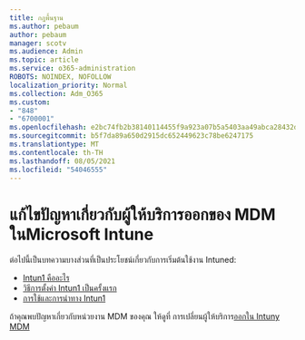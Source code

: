 ```yaml
---
title: กฎพื้นฐาน
ms.author: pebaum
author: pebaum
manager: scotv
ms.audience: Admin
ms.topic: article
ms.service: o365-administration
ROBOTS: NOINDEX, NOFOLLOW
localization_priority: Normal
ms.collection: Adm_O365
ms.custom:
- "848"
- "6700001"
ms.openlocfilehash: e2bc74fb2b38140114455f9a923a07b5a5403aa49abca28432dd617db965b294
ms.sourcegitcommit: b5f7da89a650d2915dc652449623c78be6247175
ms.translationtype: MT
ms.contentlocale: th-TH
ms.lasthandoff: 08/05/2021
ms.locfileid: "54046555"
---
```

# <a name="troubleshoot-issues-with-mdm-authority-in-microsoft-intune"></a>แก้ไขปัญหาเกี่ยวกับผู้ให้บริการออกของ MDM ในMicrosoft Intune

ต่อไปนี้เป็นบทความบางส่วนที่เป็นประโยชน์เกี่ยวกับการเริ่มต้นใช้งาน Intuned:

- [Intun1 คืออะไร](https://docs.microsoft.com/intune/what-is-intune)
- [วิธีการตั้งค่า Intun1 เป็นครั้งแรก](https://docs.microsoft.com/intune/setup-steps)
- [การใช้และการนําทาง Intun1](https://docs.microsoft.com/intune/tutorial-walkthrough-intune-portal)

ถ้าคุณพบปัญหาเกี่ยวกับหน่วยงาน MDM ของคุณ ให้ดูที่ การเปลี่ยนผู้ให้บริการ[ออกใน Intuny MDM](https://docs.microsoft.com/alchemyinsights/change-mdm-authority)